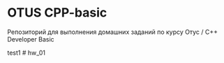 # OTUS CPP-basic
Репозиторий для выполнения домашних заданий по курсу Отус / C++ Developer Basic

test1 # hw_01
